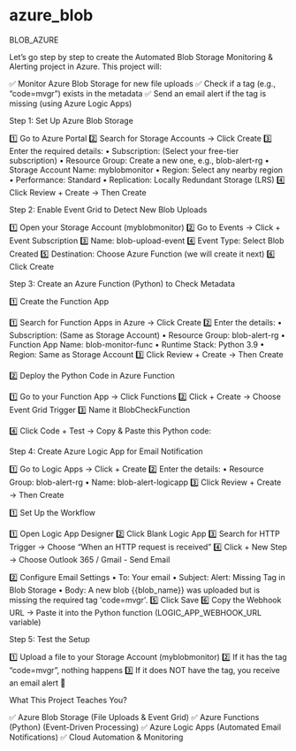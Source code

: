 # azure_blob
BLOB_AZURE

Let’s go step by step to create the Automated Blob Storage Monitoring & Alerting project in Azure. This project will:

✅ Monitor Azure Blob Storage for new file uploads
✅ Check if a tag (e.g., “code=mvgr”) exists in the metadata
✅ Send an email alert if the tag is missing (using Azure Logic Apps)

Step 1: Set Up Azure Blob Storage

1️⃣ Go to Azure Portal
2️⃣ Search for Storage Accounts → Click Create
3️⃣ Enter the required details:
	•	Subscription: (Select your free-tier subscription)
	•	Resource Group: Create a new one, e.g., blob-alert-rg
	•	Storage Account Name: myblobmonitor
	•	Region: Select any nearby region
	•	Performance: Standard
	•	Replication: Locally Redundant Storage (LRS)
4️⃣ Click Review + Create → Then Create

Step 2: Enable Event Grid to Detect New Blob Uploads

1️⃣ Open your Storage Account (myblobmonitor)
2️⃣ Go to Events → Click + Event Subscription
3️⃣ Name: blob-upload-event
4️⃣ Event Type: Select Blob Created
5️⃣ Destination: Choose Azure Function (we will create it next)
6️⃣ Click Create

Step 3: Create an Azure Function (Python) to Check Metadata

1️⃣ Create the Function App

1️⃣ Search for Function Apps in Azure → Click Create
2️⃣ Enter the details:
	•	Subscription: (Same as Storage Account)
	•	Resource Group: blob-alert-rg
	•	Function App Name: blob-monitor-func
	•	Runtime Stack: Python 3.9
	•	Region: Same as Storage Account
3️⃣ Click Review + Create → Then Create

2️⃣ Deploy the Python Code in Azure Function

1️⃣ Go to your Function App → Click Functions
2️⃣ Click + Create → Choose Event Grid Trigger
3️⃣ Name it BlobCheckFunction

4️⃣ Click Code + Test → Copy & Paste this Python code:

Step 4: Create Azure Logic App for Email Notification

1️⃣ Go to Logic Apps → Click + Create
2️⃣ Enter the details:
	•	Resource Group: blob-alert-rg
	•	Name: blob-alert-logicapp
3️⃣ Click Review + Create → Then Create

1️⃣ Set Up the Workflow

1️⃣ Open Logic App Designer
2️⃣ Click Blank Logic App
3️⃣ Search for HTTP Trigger → Choose “When an HTTP request is received”
4️⃣ Click + New Step → Choose Outlook 365 / Gmail - Send Email

2️⃣ Configure Email Settings
	•	To: Your email
	•	Subject: Alert: Missing Tag in Blob Storage
	•	Body:
 A new blob {{blob_name}} was uploaded but is missing the required tag 'code=mvgr'.
 5️⃣ Click Save
6️⃣ Copy the Webhook URL → Paste it into the Python function (LOGIC_APP_WEBHOOK_URL variable)

Step 5: Test the Setup

1️⃣ Upload a file to your Storage Account (myblobmonitor)
2️⃣ If it has the tag “code=mvgr”, nothing happens
3️⃣ If it does NOT have the tag, you receive an email alert 🚀


What This Project Teaches You?

✅ Azure Blob Storage (File Uploads & Event Grid)
✅ Azure Functions (Python) (Event-Driven Processing)
✅ Azure Logic Apps (Automated Email Notifications)
✅ Cloud Automation & Monitoring
